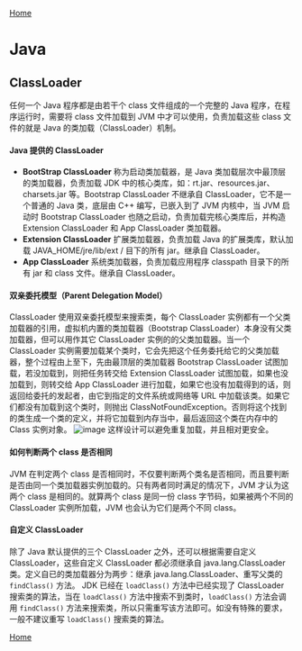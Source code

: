 [Home](../../README.md)

# Java

## ClassLoader
任何一个 Java 程序都是由若干个 class 文件组成的一个完整的 Java 程序，在程序运行时，需要将 class 文件加载到 JVM 中才可以使用，负责加载这些 class 文件的就是 Java 的类加载（ClassLoader）机制。

#### Java 提供的 ClassLoader
- **BootStrap ClassLoader**
称为启动类加载器，是 Java 类加载层次中最顶层的类加载器，负责加载 JDK 中的核心类库，如：rt.jar、resources.jar、charsets.jar 等。Bootstrap ClassLoader 不继承自 ClassLoader，它不是一个普通的 Java 类，底层由 C++ 编写，已嵌入到了 JVM 内核中，当 JVM 启动时 Bootstrap ClassLoader 也随之启动，负责加载完核心类库后，并构造 Extension ClassLoader 和 App ClassLoader 类加载器。
- **Extension ClassLoader**
扩展类加载器，负责加载 Java 的扩展类库，默认加载 JAVA_HOME/jre/lib/ext / 目下的所有 jar。继承自 ClassLoader。
- **App ClassLoader**
系统类加载器，负责加载应用程序 classpath 目录下的所有 jar 和 class 文件。继承自 ClassLoader。

#### 双亲委托模型（Parent Delegation Model）
ClassLoader 使用双亲委托模型来搜索类，每个 ClassLoader 实例都有一个父类加载器的引用，虚拟机内置的类加载器（Bootstrap ClassLoader）本身没有父类加载器，但可以用作其它 ClassLoader 实例的的父类加载器。当一个 ClassLoader 实例需要加载某个类时，它会先把这个任务委托给它的父类加载器，整个过程由上至下，先由最顶层的类加载器 Bootstrap ClassLoader 试图加载，若没加载到，则把任务转交给 Extension ClassLoader 试图加载，如果也没加载到，则转交给 App ClassLoader 进行加载，如果它也没有加载得到的话，则返回给委托的发起者，由它到指定的文件系统或网络等 URL 中加载该类。如果它们都没有加载到这个类时，则抛出 ClassNotFoundException。否则将这个找到的类生成一个类的定义，并将它加载到内存当中，最后返回这个类在内存中的 Class 实例对象。
![image](https://user-images.githubusercontent.com/8423120/46191908-d20ede80-c32b-11e8-8686-456cd17289f5.png)
这样设计可以避免重复加载，并且相对更安全。

#### 如何判断两个 class 是否相同
JVM 在判定两个 class 是否相同时，不仅要判断两个类名是否相同，而且要判断是否由同一个类加载器实例加载的。只有两者同时满足的情况下，JVM 才认为这两个 class 是相同的。就算两个 class 是同一份 class 字节码，如果被两个不同的 ClassLoader 实例所加载，JVM 也会认为它们是两个不同 class。

#### 自定义 ClassLoader
除了 Java 默认提供的三个 ClassLoader 之外，还可以根据需要自定义 ClassLoader，这些自定义 ClassLoader 都必须继承自 java.lang.ClassLoader 类。定义自已的类加载器分为两步：继承 java.lang.ClassLoader、重写父类的 `findClass()` 方法。
JDK 已经在 `loadClass()` 方法中已经实现了 ClassLoader 搜索类的算法，当在 `loadClass()` 方法中搜索不到类时，`loadClass()` 方法会调用 `findClass()` 方法来搜索类，所以只需重写该方法即可。如没有特殊的要求，一般不建议重写 `loadClass()` 搜索类的算法。


[Home](../../README.md)